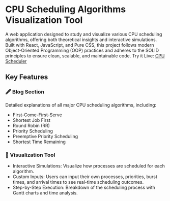 # CPU Scheduling Algorithms Visualization Tool
A web application designed to study and visualize various CPU scheduling algorithms, offering both theoretical insights and interactive simulations. Built with React, JavaScript, and Pure CSS, this project follows modern Object-Oriented Programming (OOP) practices and adheres to the SOLID principles to ensure clean, scalable, and maintainable code. Try it Live: [CPU Scheduler](https://cpu-scheduling-operating-system.onrender.com)

## Key Features
### 🖋 Blog Section
 Detailed explanations of all major CPU scheduling algorithms, including:
 - First-Come-First-Serve 
 - Shortest Job First
 - Round Robin (RR)
 - Priority Scheduling
 - Preemptive Priority Scheduling
 - Shortest Time Remaining

### 🎨 Visualization Tool
- Interactive Simulations: Visualize how processes are scheduled for each algorithm.
- Custom Inputs: Users can input their own processes, priorities, burst times, and arrival times to see real-time scheduling outcomes.
- Step-by-Step Execution: Breakdown of the scheduling process with Gantt charts and time analysis.
